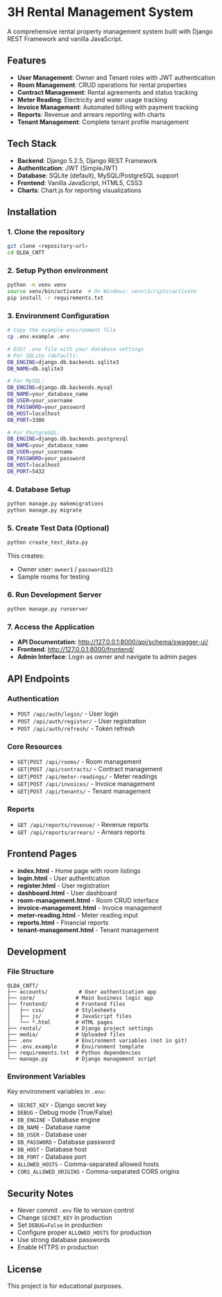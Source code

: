 # 3H Rental Management System

A comprehensive rental property management system built with Django REST Framework and vanilla JavaScript.

## Features

- **User Management**: Owner and Tenant roles with JWT authentication
- **Room Management**: CRUD operations for rental properties
- **Contract Management**: Rental agreements and status tracking
- **Meter Reading**: Electricity and water usage tracking
- **Invoice Management**: Automated billing with payment tracking
- **Reports**: Revenue and arrears reporting with charts
- **Tenant Management**: Complete tenant profile management

## Tech Stack

- **Backend**: Django 5.2.5, Django REST Framework
- **Authentication**: JWT (SimpleJWT)
- **Database**: SQLite (default), MySQL/PostgreSQL support
- **Frontend**: Vanilla JavaScript, HTML5, CSS3
- **Charts**: Chart.js for reporting visualizations

## Installation

### 1. Clone the repository
```bash
git clone <repository-url>
cd QLDA_CNTT
```

### 2. Setup Python environment
```bash
python -m venv venv
source venv/bin/activate  # On Windows: venv\Scripts\activate
pip install -r requirements.txt
```

### 3. Environment Configuration
```bash
# Copy the example environment file
cp .env.example .env

# Edit .env file with your database settings
# For SQLite (default):
DB_ENGINE=django.db.backends.sqlite3
DB_NAME=db.sqlite3

# For MySQL:
DB_ENGINE=django.db.backends.mysql
DB_NAME=your_database_name
DB_USER=your_username
DB_PASSWORD=your_password
DB_HOST=localhost
DB_PORT=3306

# For PostgreSQL:
DB_ENGINE=django.db.backends.postgresql
DB_NAME=your_database_name
DB_USER=your_username
DB_PASSWORD=your_password
DB_HOST=localhost
DB_PORT=5432
```

### 4. Database Setup
```bash
python manage.py makemigrations
python manage.py migrate
```

### 5. Create Test Data (Optional)
```bash
python create_test_data.py
```

This creates:
- Owner user: `owner1` / `password123`
- Sample rooms for testing

### 6. Run Development Server
```bash
python manage.py runserver
```

### 7. Access the Application
- **API Documentation**: http://127.0.0.1:8000/api/schema/swagger-ui/
- **Frontend**: http://127.0.0.1:8000/frontend/
- **Admin Interface**: Login as owner and navigate to admin pages

## API Endpoints

### Authentication
- `POST /api/auth/login/` - User login
- `POST /api/auth/register/` - User registration
- `POST /api/auth/refresh/` - Token refresh

### Core Resources
- `GET|POST /api/rooms/` - Room management
- `GET|POST /api/contracts/` - Contract management
- `GET|POST /api/meter-readings/` - Meter readings
- `GET|POST /api/invoices/` - Invoice management
- `GET|POST /api/tenants/` - Tenant management

### Reports
- `GET /api/reports/revenue/` - Revenue reports
- `GET /api/reports/arrears/` - Arrears reports

## Frontend Pages

- **index.html** - Home page with room listings
- **login.html** - User authentication
- **register.html** - User registration
- **dashboard.html** - User dashboard
- **room-management.html** - Room CRUD interface
- **invoice-management.html** - Invoice management
- **meter-reading.html** - Meter reading input
- **reports.html** - Financial reports
- **tenant-management.html** - Tenant management

## Development

### File Structure
```
QLDA_CNTT/
├── accounts/          # User authentication app
├── core/             # Main business logic app
├── frontend/         # Frontend files
│   ├── css/          # Stylesheets
│   ├── js/           # JavaScript files
│   └── *.html        # HTML pages
├── rental/           # Django project settings
├── media/            # Uploaded files
├── .env              # Environment variables (not in git)
├── .env.example      # Environment template
├── requirements.txt  # Python dependencies
└── manage.py         # Django management script
```

### Environment Variables

Key environment variables in `.env`:

- `SECRET_KEY` - Django secret key
- `DEBUG` - Debug mode (True/False)
- `DB_ENGINE` - Database engine
- `DB_NAME` - Database name
- `DB_USER` - Database user
- `DB_PASSWORD` - Database password
- `DB_HOST` - Database host
- `DB_PORT` - Database port
- `ALLOWED_HOSTS` - Comma-separated allowed hosts
- `CORS_ALLOWED_ORIGINS` - Comma-separated CORS origins

## Security Notes

- Never commit `.env` file to version control
- Change `SECRET_KEY` in production
- Set `DEBUG=False` in production
- Configure proper `ALLOWED_HOSTS` for production
- Use strong database passwords
- Enable HTTPS in production

## License

This project is for educational purposes.